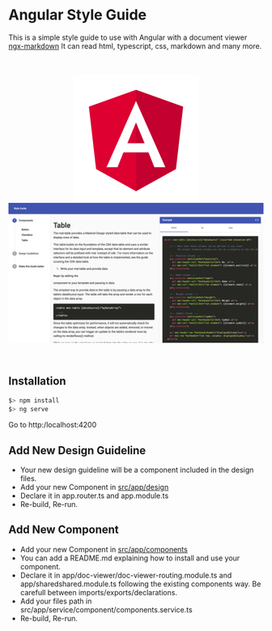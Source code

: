 # Angular Style Guide
This is a simple style guide to use with Angular with a document viewer [ngx-markdown](https://www.npmjs.com/package/ngx-markdown)
It can read html, typescript, css, markdown and many more.
<br/>
<p align="center">
<br/><br/>
<img src="src/assets/angular_logo.svg" width="250">  
<img src="src/assets/screenshot1.png" width="600">

</p>
<br/>


## Installation
```javascript
$> npm install
$> ng serve
```
Go to http:/localhost:4200

## Add New Design Guideline

- Your new design guideline will be a component included in the design files.  
- Add your new Component in [src/app/design](./src/app/design)  
- Declare it in app.router.ts and app.module.ts  
- Re-build, Re-run.  

## Add New Component

- Add your new Component in [src/app/components](./src/app/doc-viewer/components)
- You can add a README.md explaining how to install and use your component.
- Declare it in app/doc-viewer/doc-viewer-routing.module.ts and app/sharedshared.module.ts following the existing components way. Be carefull between imports/exports/declarations.
- Add your files path in src/app/service/component/components.service.ts
- Re-build, Re-run.

